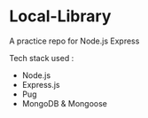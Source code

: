 # Local-Library

A practice repo for Node.js Express

Tech stack used : 

  -  Node.js
  -  Express.js
  -  Pug
  -  MongoDB & Mongoose
